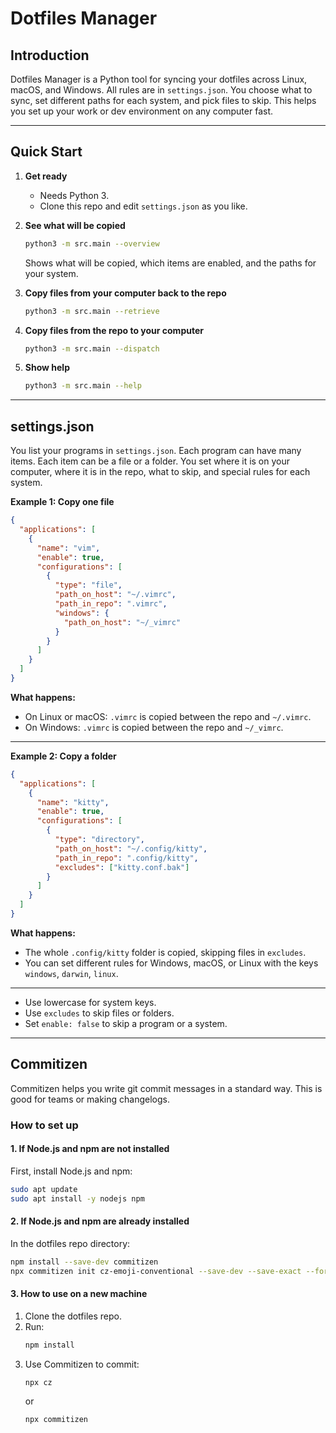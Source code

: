 # Dotfiles Manager

## Introduction

Dotfiles Manager is a Python tool for syncing your dotfiles across Linux, macOS, and Windows. All rules are in `settings.json`. You choose what to sync, set different paths for each system, and pick files to skip. This helps you set up your work or dev environment on any computer fast.

---

## Quick Start

1. **Get ready**

   - Needs Python 3.
   - Clone this repo and edit `settings.json` as you like.

2. **See what will be copied**

   ```bash
   python3 -m src.main --overview
   ```

   Shows what will be copied, which items are enabled, and the paths for your system.

3. **Copy files from your computer back to the repo**

   ```bash
   python3 -m src.main --retrieve
   ```

4. **Copy files from the repo to your computer**

   ```bash
   python3 -m src.main --dispatch
   ```

5. **Show help**
   ```bash
   python3 -m src.main --help
   ```

---

## settings.json

You list your programs in `settings.json`. Each program can have many items. Each item can be a file or a folder. You set where it is on your computer, where it is in the repo, what to skip, and special rules for each system.

**Example 1: Copy one file**

```json
{
  "applications": [
    {
      "name": "vim",
      "enable": true,
      "configurations": [
        {
          "type": "file",
          "path_on_host": "~/.vimrc",
          "path_in_repo": ".vimrc",
          "windows": {
            "path_on_host": "~/_vimrc"
          }
        }
      ]
    }
  ]
}
```

**What happens:**

- On Linux or macOS: `.vimrc` is copied between the repo and `~/.vimrc`.
- On Windows: `.vimrc` is copied between the repo and `~/_vimrc`.

---

**Example 2: Copy a folder**

```json
{
  "applications": [
    {
      "name": "kitty",
      "enable": true,
      "configurations": [
        {
          "type": "directory",
          "path_on_host": "~/.config/kitty",
          "path_in_repo": ".config/kitty",
          "excludes": ["kitty.conf.bak"]
        }
      ]
    }
  ]
}
```

**What happens:**

- The whole `.config/kitty` folder is copied, skipping files in `excludes`.
- You can set different rules for Windows, macOS, or Linux with the keys `windows`, `darwin`, `linux`.

---

- Use lowercase for system keys.
- Use `excludes` to skip files or folders.
- Set `enable: false` to skip a program or a system.

---

## Commitizen

Commitizen helps you write git commit messages in a standard way. This is good for teams or making changelogs.

### How to set up

#### 1. If Node.js and npm are not installed

First, install Node.js and npm:

```bash
sudo apt update
sudo apt install -y nodejs npm
```

#### 2. If Node.js and npm are already installed

In the dotfiles repo directory:

```bash
npm install --save-dev commitizen
npx commitizen init cz-emoji-conventional --save-dev --save-exact --force
```

#### 3. How to use on a new machine

1. Clone the dotfiles repo.
2. Run:
   ```bash
   npm install
   ```
3. Use Commitizen to commit:
   ```bash
   npx cz
   ```
   or
   ```bash
   npx commitizen
   ```
